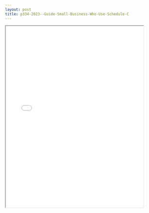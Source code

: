 ```yaml
---
layout: post
title: p334-2023--Guide-Small-Business-Who-Use-Schedule-C
---
```


<div class="pdf-container">
<iframe src="/ea//_pdf-2-md/p334-2023--Guide-Small-Business-Who-Use-Schedule-C.pdf" height="600" width="90%" allowFullScreen="true"></iframe>
</div>

